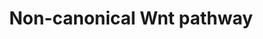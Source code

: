 ---
annotations:
- type: Pathway Ontology
  value: '"Wnt signaling'
authors:
- SFGKrens
- Khanspers
- MaintBot
- Ddigles
- AlexanderPico
- Egonw
- DeSl
- Eweitz
description: ''
last-edited: 2021-05-15
organisms:
- Danio rerio
redirect_from:
- /index.php/Pathway:WP215
- /instance/WP215
schema-jsonld:
- '@context': https://schema.org/
  '@id': https://wikipathways.github.io/pathways/WP215.html
  '@type': Dataset
  creator:
    '@type': Organization
    name: WikiPathways
  description: ''
  keywords:
  - dvl3
  - wnt3l
  - evla
  - Tak1
  - prickle1a
  - chd
  - mitfa
  - NLK
  - knypek
  - RhoAd
  - tmsb4x
  - groucho1
  - icat
  - RhoAa
  - fz12
  - bmp2b
  - wnt11r
  - fzd7b
  - E12 / tcf3
  - wnt4b
  - csk
  - otx2
  - fyna
  - dact2 / drapper
  - camk2d
  - ERK2 / MAPK1
  - catenin-beta 2
  - fzd10
  - APC
  - evlb
  - RhoAb
  - wnt16
  - rac1b
  - spry2
  - rac2
  - prickle2
  - tcf3 / tcf7l1a
  - sfzd1
  - wnt5b
  - rhoac
  - rhoca
  - catenin-beta 1
  - rock2b
  - sp5a
  - fzd4
  - daam1
  - eve1
  - ptpn11a
  - Sp5l
  - dia1
  - pea
  - GBP
  - cdc42l2
  - pfn2
  - prickle1
  - wnt4a
  - rac3
  - pfn2l
  - fzd3
  - stat3
  - rock1
  - vangl2
  - fgf8
  - cki
  - tcf3b / tcf7l1b
  - has2
  - mkp3
  - Yes1
  - gsk3b
  - actr2a
  - fzd8a
  - lim1
  - limk2
  - cfl2
  - LRP5
  - ephin B1
  - frzb
  - groucho2
  - cdc42
  - sqt
  - wnt5a
  - quo
  - mapk10
  - wif1
  - wnt10b
  - wnt2b
  - cfl1
  - ntl
  - axin2
  - vangl1
  - otx1
  - cyclin D1
  - gata2
  - dvl2
  - mapk9
  - dharma/boz
  - vent
  - ved
  - wnt8b
  - wnt11
  - fzd7a
  - capgb
  - capga
  - wnt2
  - sfzd5
  - cdx4
  - ERK1 / MAPK3
  - wnt8a
  - wnt7
  - celsr1b
  - fzd2
  - rock2a
  - axin1
  - cdc42l
  - abi1a
  - tcl
  - nap1l1
  - flh
  - erm
  - c-myc
  - wnt10a
  - mapk8b
  - bmp4
  - src
  - spry4
  - Ca2+
  - fgf3
  - tbx16 / spt
  - fzd9
  - vox
  - pak1
  - rfzd8b
  - actr2b
  - camk1g
  - oep
  - cap1
  - celsr1a
  - wnt7a
  - boz
  - prkcbb
  - fzd8c
  - c-jun
  - gelsolin
  - groucho3
  - rac1a
  - tbx6
  - lef
  - tcf4
  - gsc
  - actr3
  - smo
  - rac1l
  - wnt1
  - limk1
  license: CC0
  name: Non-canonical Wnt pathway
seo: CreativeWork
title: Non-canonical Wnt pathway
wpid: WP215
---